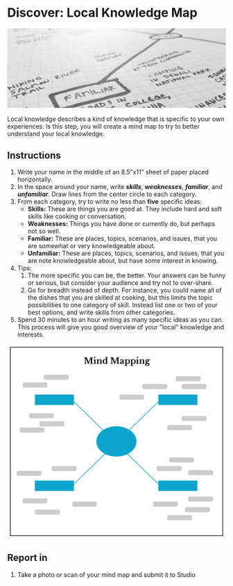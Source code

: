 # Discover: Local Knowledge Map 

![Photo of mind map](/assets/mind-mapping-header@2x.jpg)

Local knowledge describes a kind of knowledge that is specific to your own experiences. Is this step, you will create a mind map to try to better understand your local knowledge.



## Instructions

1. Write your name in the middle of an 8.5"x11" sheet of paper placed horizontally.
2. In the space around your name, write _**skills**_, _**weaknesses**_, _**familiar**_, and _**unfamiliar**_. Draw lines from the center circle to each category.
3. From each category, try to write no less than **five** specific ideas:
   * **Skills:** These are things you are good at. They include hard and soft skills like cooking or conversation.
   * **Weaknesses:** Things you have done or currently do, but perhaps not so well.
   * **Familiar:** These are places, topics, scenarios, and issues, that you are somewhat or very knowledgeable about.
   * **Unfamiliar:** These are places, topics, scenarios, and issues, that you are note knowledgeable about, but have some interest in knowing.
4. Tips:
   1. The more specific you can be, the better. Your answers can be funny or serious, but consider your audience and try not to over-share.
   2. Go for breadth instead of depth. For instance, you could name all of the dishes that you are skilled at cooking, but this limits the topic possibilities to one category of skill. Instead list one or two of your best options, and write skills from other categories.
5. Spend 30 minutes to an hour writing as many specific ideas as you can. This process will give you good overview of your "local" knowledge and interests.

![Graphic of mindmapping](/assets/mind-mapping-1200px@2x.png)

## Report in

1. Take a photo or scan of your mind map and submit it to Studio



